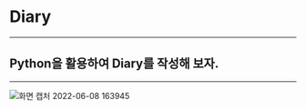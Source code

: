 # Diary
---
## Python을 활용하여 **Diary**를 작성해 보자.
---

![화면 캡처 2022-06-08 163945](https://user-images.githubusercontent.com/93086581/172560183-07fa6598-f3f5-4962-a026-a082d320a88d.png)
